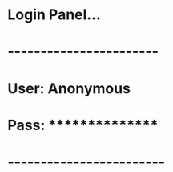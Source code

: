 # Login Panel...
# -----------------------
# User:   Anonymous
# Pass: **************
# ------------------------
# 
